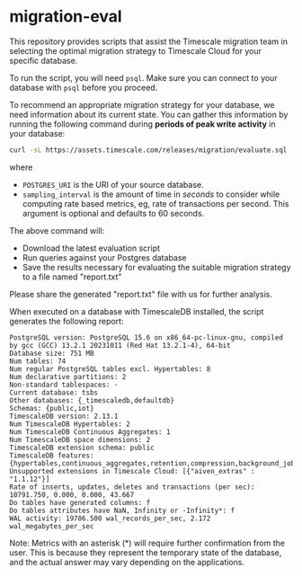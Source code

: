# migration-eval

This repository provides scripts that assist the Timescale migration team
in selecting the optimal migration strategy to Timescale Cloud for your
specific database.

To run the script, you will need `psql`. Make sure you can connect to your
database with `psql` before you proceed.

To recommend an appropriate migration strategy for your database, we need
information about its current state. You can gather this information by
running the following command during **periods of peak write activity** in
your database:

```sh
curl -sL https://assets.timescale.com/releases/migration/evaluate.sql | psql -t -q -v sampling_interval=60 -d "POSTGRES_URI" -f - > report.txt
```

where
- `POSTGRES_URI` is the URI of your source database.
- `sampling_interval` is the amount of time in _seconds_ to consider while computing rate based metrics, eg, rate of transactions per second. This argument is optional and defaults to 60 seconds.

The above command will:
- Download the latest evaluation script
- Run queries against your Postgres database
- Save the results necessary for evaluating the suitable migration strategy to a file named "report.txt"

Please share the generated "report.txt" file with us for further analysis.

When executed on a database with TimescaleDB installed, the script generates the following report:

```text
PostgreSQL version: PostgreSQL 15.6 on x86_64-pc-linux-gnu, compiled by gcc (GCC) 13.2.1 20231011 (Red Hat 13.2.1-4), 64-bit
Database size: 751 MB
Num tables: 74
Num regular PostgreSQL tables excl. Hypertables: 8
Num declarative partitions: 2
Non-standard tablespaces: -
Current database: tsbs
Other databases: {_timescaledb,defaultdb}
Schemas: {public,iot}
TimescaleDB version: 2.13.1
Num TimescaleDB Hypertables: 2
Num TimescaleDB Continuous Aggregates: 1
Num TimescaleDB space dimensions: 2
TimescaleDB extension schema: public
TimescaleDB features: {hypertables,continuous_aggregates,retention,compression,background_jobs}
Unsupported extensions in Timescale Cloud: [{"aiven_extras" : "1.1.12"}]
Rate of inserts, updates, deletes and transactions (per sec): 10791.750, 0.000, 0.000, 43.667
Do tables have generated columns: f
Do tables attributes have NaN, Infinity or -Infinity*: f
WAL activity: 19786.500 wal_records_per_sec, 2.172 wal_megabytes_per_sec
```

Note: Metrics with an asterisk (*) will require further confirmation from the user.
This is because they represent the temporary state of the database, and the actual answer
may vary depending on the applications.
